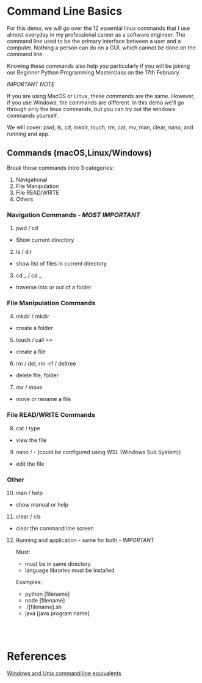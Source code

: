 # Command Line Basics

For this demo, we will go over the 12 essential linux commands that I use almost everyday in my professional career as a software engineer. The command line used to be the primary interface between a user and a computer. Nothing a person can do on a GUI, which cannot be done on the command line.

Knowing these commands also help you particularly if you will be joining our Beginner Python Programming Masterclass on the 17th February.

_IMPORTANT NOTE_

If you are using MacOS or Linux, these commands are the same. However, if you use Windows, the commands are different. In this demo we'll go through only the linux commands, but you can try out the windows commands yourself.

We will cover: pwd, ls, cd, mkdir, touch, rm, cat, mv, man, clear, nano, and running and app.

## Commands (macOS,Linux/Windows)

Break those commands intro 3 categories:

1. Navigational
2. File Manipulation
3. File READ/WRITE
4. Others

### Navigation Commands - _MOST IMPORTANT_

1. pwd / cd

- Show current directory

2. ls / dir

- show list of files in current directory

3. cd \_ / cd \_

- traverse into or out of a folder

### File Manipulation Commands

4. mkdir / mkdir

- create a folder

5. touch / call >>

- create a file

6. rm / del, rm -rf / deltree

- delete file, folder

7. mv / move

- move or rename a file

### File READ/WRITE Commands

8. cat / type

- view the file

9. nano / - (could be configured using WSL (Windows Sub System))

- edit the file

### Other

10. man / help

- show manual or help

11. clear / cls

- clear the command line screen

12. Running and application - same for both - _IMPORTANT_

    Must:

    - must be in same directory
    - language libraries must be installed

    Examples:

    - python [filename]
    - node [filename]
    - ./[filename].sh
    - java [java program name]

<br></br>

# References

[Windows and Unix command line equivalents](https://www.lemoda.net/windows/windows2unix/windows2unix.html)
